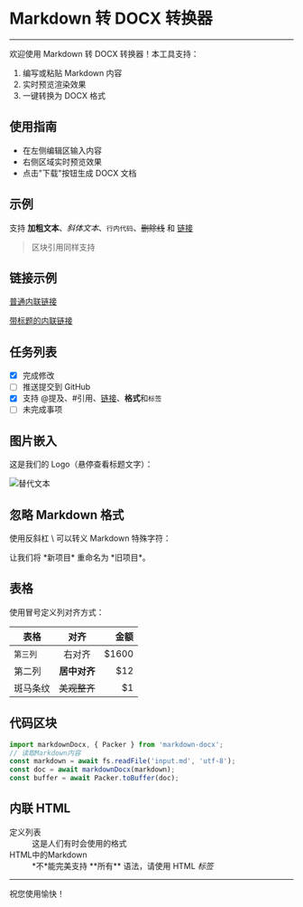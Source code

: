 # Markdown 转 DOCX 转换器

---

欢迎使用 Markdown 转 DOCX 转换器！本工具支持：

1. 编写或粘贴 Markdown 内容
2. 实时预览渲染效果
3. 一键转换为 DOCX 格式

## 使用指南

- 在左侧编辑区输入内容
- 右侧区域实时预览效果
- 点击"下载"按钮生成 DOCX 文档

## 示例

支持 **加粗文本**、*斜体文本*、`行内代码`、~~删除线~~ 和 [链接](https://www.google.com)

> 区块引用同样支持

## 链接示例

[普通内联链接](https://www.google.com)

[带标题的内联链接](https://www.google.com "谷歌首页")

## 任务列表

- [x] 完成修改
- [ ] 推送提交到 GitHub
- [x] 支持 @提及、#引用、[链接]()、**格式**和`标签`
- [ ] 未完成事项

## 图片嵌入

这是我们的 Logo（悬停查看标题文字）：

![替代文本](https://img.alicdn.com/imgextra/i3/O1CN012ZjB2y1xHUf6OzZ8C_!!6000000006418-2-tps-104-126.png "Logo 标题文字")

## 忽略 Markdown 格式

使用反斜杠 \ 可以转义 Markdown 特殊字符：

让我们将 \*新项目\* 重命名为 \*旧项目\*。

## 表格

使用冒号定义列对齐方式：

| 表格          |      对齐      |    金额 |
| ------------- |:-------------:| -----:|
| `第三列`      |   右对齐      | \$1600 |
| 第二列        | **居中对齐**   |   \$12 |
| 斑马条纹      | ~~美观整齐~~   |    \$1 |

## 代码区块

```javascript
import markdownDocx, { Packer } from 'markdown-docx';
// 读取Markdown内容
const markdown = await fs.readFile('input.md', 'utf-8');
const doc = await markdownDocx(markdown);
const buffer = await Packer.toBuffer(doc);
```

## 内联 HTML

<dl>
  <dt>定义列表</dt>
  <dd>这是人们有时会使用的格式</dd>

  <dt>HTML中的Markdown</dt>
  <dd>*不*能完美支持 **所有** 语法，请使用 HTML <em>标签</em></dd>
</dl>

---

祝您使用愉快！
